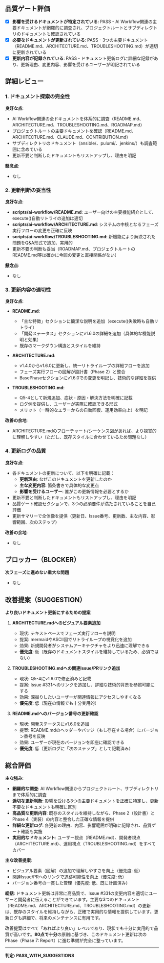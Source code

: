 ## 品質ゲート評価

- [x] **影響を受けるドキュメントが特定されている**: PASS - AI Workflow関連の主要ドキュメントが網羅的に調査され、プロジェクトルートとサブディレクトリのドキュメントも確認されている
- [x] **必要なドキュメントが更新されている**: PASS - 3つの主要ドキュメント（README.md、ARCHITECTURE.md、TROUBLESHOOTING.md）が適切に更新されている
- [x] **更新内容が記録されている**: PASS - ドキュメント更新ログに詳細な記録があり、更新理由、変更内容、影響を受けるユーザーが明記されている

## 詳細レビュー

### 1. ドキュメント探索の完全性

**良好な点**:
- AI Workflow関連の全ドキュメントを体系的に調査（README.md、ARCHITECTURE.md、TROUBLESHOOTING.md、ROADMAP.md）
- プロジェクトルートの主要ドキュメントを確認（README.md、ARCHITECTURE.md、CLAUDE.md、CONTRIBUTION.md）
- サブディレクトリのドキュメント（ansible/、pulumi/、jenkins/）も調査範囲に含めている
- 更新不要と判断したドキュメントもリストアップし、理由を明記

**懸念点**:
- なし

### 2. 更新判断の妥当性

**良好な点**:
- **scripts/ai-workflow/README.md**: ユーザー向けの主要機能紹介として、execute()自動リトライの追加は適切
- **scripts/ai-workflow/ARCHITECTURE.md**: システムの中核となるフェーズ実行フローの変更を正確に反映
- **scripts/ai-workflow/TROUBLESHOOTING.md**: 新機能により解決された問題をQ&A形式で追加、実用的
- 更新不要の判断も妥当（ROADMAP.md、プロジェクトルートのREADME.md等は確かに今回の変更と直接関係がない）

**懸念点**:
- なし

### 3. 更新内容の適切性

**良好な点**:
- **README.md**: 
  - 「主な特徴」セクションに簡潔な説明を追加（execute()失敗時も自動リトライ）
  - 「開発ステータス」セクションにv1.6.0の詳細を追加（具体的な機能説明と効果）
  - 既存のマークダウン構造とスタイルを維持
  
- **ARCHITECTURE.md**: 
  - v1.4.0からv1.6.0に更新し、統一リトライループの詳細フローを追加
  - フェーズ実行フローの図解が設計書（Phase 2）と整合
  - BasePhaseセクションにv1.6.0での変更を明記し、技術的な詳細を提供
  
- **TROUBLESHOOTING.md**: 
  - Q5-4として新規追加、症状・原因・解決方法を明確に記載
  - ログ例を提供し、ユーザーが実際に確認できる形式
  - メリット（一時的なエラーからの自動回復、運用効率向上）を明記

**改善の余地**:
- ARCHITECTURE.mdのフローチャート/シーケンス図があれば、より視覚的に理解しやすい（ただし、既存スタイルに合わせているため問題なし）

### 4. 更新ログの品質

**良好な点**:
- 各ドキュメントの更新について、以下を明確に記載：
  - **更新理由**: なぜこのドキュメントを更新したのか
  - **主な変更内容**: 箇条書きで具体的な変更点
  - **影響を受けるユーザー**: 誰がこの更新情報を必要とするか
- 更新不要と判断したドキュメントもリストアップし、理由を明記
- 品質ゲート確認セクションで、3つの必須要件が満たされていることを自己評価
- 更新サマリーで全体像を提供（更新日、Issue番号、更新数、主な内容、影響範囲、次のステップ）

**改善の余地**:
- なし

## ブロッカー（BLOCKER）

**次フェーズに進めない重大な問題**

- なし

## 改善提案（SUGGESTION）

**より良いドキュメント更新にするための提案**

1. **ARCHITECTURE.mdへのビジュアル要素追加**
   - 現状: テキストベースでフェーズ実行フローを説明
   - 提案: mermaidやASCII図でリトライループの視覚化を追加
   - 効果: 新規開発者がシステムアーキテクチャをより迅速に理解できる
   - **優先度**: 低（既存のドキュメントスタイルを維持しているため、必須ではない）

2. **TROUBLESHOOTING.mdへの関連Issue/PRリンク追加**
   - 現状: Q5-4にv1.6.0で修正済みと記載
   - 提案: Issue #331へのリンクを追加し、詳細な技術的背景を参照可能にする
   - 効果: 深掘りしたいユーザーが関連情報にアクセスしやすくなる
   - **優先度**: 低（現在の情報でも十分実用的）

3. **README.mdへのバージョン番号の更新確認**
   - 現状: 開発ステータスにv1.6.0を追加
   - 提案: README.mdのヘッダーやバッジ（もし存在する場合）にバージョン番号を反映
   - 効果: ユーザーが現在のバージョンを即座に確認できる
   - **優先度**: 低（更新ログに「次のステップ」として記載済み）

## 総合評価

**主な強み**:
- **網羅的な調査**: AI Workflow関連からプロジェクトルート、サブディレクトリまで体系的に調査
- **適切な更新判断**: 影響を受ける3つの主要ドキュメントを正確に特定し、更新不要なドキュメントも明確に区別
- **高品質な更新内容**: 既存のスタイルを維持しながら、Phase 2（設計書）とPhase 4（実装）の内容と整合した正確な情報を提供
- **詳細な更新ログ**: 各更新の理由、内容、影響範囲が明確に記録され、品質ゲート確認も実施
- **実用的なドキュメント**: ユーザー視点（README.md）、開発者視点（ARCHITECTURE.md）、運用視点（TROUBLESHOOTING.md）をすべてカバー

**主な改善提案**:
- ビジュアル要素（図解）の追加で理解しやすさを向上（優先度: 低）
- 関連Issue/PRへのリンクで追跡可能性を向上（優先度: 低）
- バージョン番号の一貫した管理（優先度: 低、既に計画済み）

**総括**:
ドキュメント更新は非常に高品質で、Issue #331の変更内容を適切にユーザーと開発者に伝えることができています。主要な3つのドキュメント（README.md、ARCHITECTURE.md、TROUBLESHOOTING.md）の更新は、既存のスタイルを維持しながら、正確で実用的な情報を提供しています。更新ログも詳細で、将来のメンテナンスに有用です。

改善提案はすべて「あればより良い」レベルであり、現状でも十分に実用的で品質が高いです。**80点で十分**の原則に基づき、このドキュメント更新は次のPhase（Phase 7: Report）に進む準備が完全に整っています。

---
**判定: PASS_WITH_SUGGESTIONS**